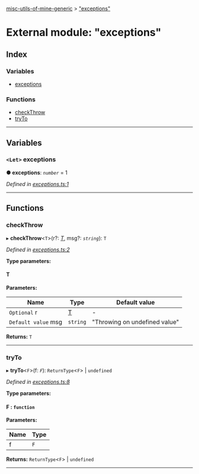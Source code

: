 [misc-utils-of-mine-generic](../README.md) > ["exceptions"](../modules/_exceptions_.md)

# External module: "exceptions"

## Index

### Variables

* [exceptions](_exceptions_.md#exceptions)

### Functions

* [checkThrow](_exceptions_.md#checkthrow)
* [tryTo](_exceptions_.md#tryto)

---

## Variables

<a id="exceptions"></a>

### `<Let>` exceptions

**● exceptions**: *`number`* = 1

*Defined in [exceptions.ts:1](https://github.com/cancerberoSgx/misc-utils-of-mine/blob/b89f98c/misc-utils-of-mine-generic/src/exceptions.ts#L1)*

___

## Functions

<a id="checkthrow"></a>

###  checkThrow

▸ **checkThrow**<`T`>(r?: *[T]()*, msg?: *`string`*): `T`

*Defined in [exceptions.ts:2](https://github.com/cancerberoSgx/misc-utils-of-mine/blob/b89f98c/misc-utils-of-mine-generic/src/exceptions.ts#L2)*

**Type parameters:**

#### T 
**Parameters:**

| Name | Type | Default value |
| ------ | ------ | ------ |
| `Optional` r | [T]() | - |
| `Default value` msg | `string` | &quot;Throwing on undefined value&quot; |

**Returns:** `T`

___
<a id="tryto"></a>

###  tryTo

▸ **tryTo**<`F`>(f: *`F`*): `ReturnType`<`F`> \| `undefined`

*Defined in [exceptions.ts:8](https://github.com/cancerberoSgx/misc-utils-of-mine/blob/b89f98c/misc-utils-of-mine-generic/src/exceptions.ts#L8)*

**Type parameters:**

#### F :  `function`
**Parameters:**

| Name | Type |
| ------ | ------ |
| f | `F` |

**Returns:** `ReturnType`<`F`> \| `undefined`

___

